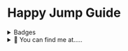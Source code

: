 # Happy Jump Guide 

<details>
  <summary>Badges</summary>
  <p align="center">
    <img src="https://api.netlify.com/api/v1/badges/97101fdf-0136-4b5f-800a-d9ef7339c034/deploy-status" alt="Netlify Status">
    <br>
  </p>
</details>

<details>
  <summary>👀 You can find me at.....</summary>
  <p align="center">
    Torn City<br>
    <a href="https://www.torn.com/2184575"><img src="https://www.torn.com/signature.php?id=3&user=2184575" alt="Torn City Signature"></a>
    <br><br>
    Discord<br>
   <img src="https://dcbadge.vercel.app/api/shield/459644548541448212?style=flat" alt="Phillip_J_Fry">
<br>
    <img src="https://img.shields.io/discord/XdunSgj5be?label=TC-ESSENTIALS&logo=discord&logoColor=bruple&style=flat">
    <br>
    
  </p>
</details>
